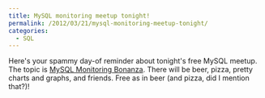 ```yaml
---
title: MySQL monitoring meetup tonight!
permalink: /2012/03/21/mysql-monitoring-meetup-tonight/
categories:
  - SQL
---
```

Here's your spammy day-of reminder about tonight's free MySQL meetup. The topic is [MySQL Monitoring Bonanza][1]. There will be beer, pizza, pretty charts and graphs, and friends. Free as in beer (and pizza, did I mention that?)!

 [1]: http://www.meetup.com/Central-Virginia-MySQL-Meetup/events/53029362/
